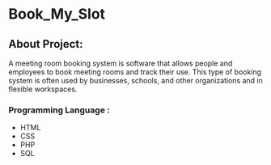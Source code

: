 # Book_My_Slot

## About Project:
A meeting room booking system is software that allows people and employees to book meeting rooms and track their use. This type of booking system is often used by businesses, schools, and other organizations and in flexible workspaces.

### Programming Language :
* HTML
* CSS
* PHP
* SQL


